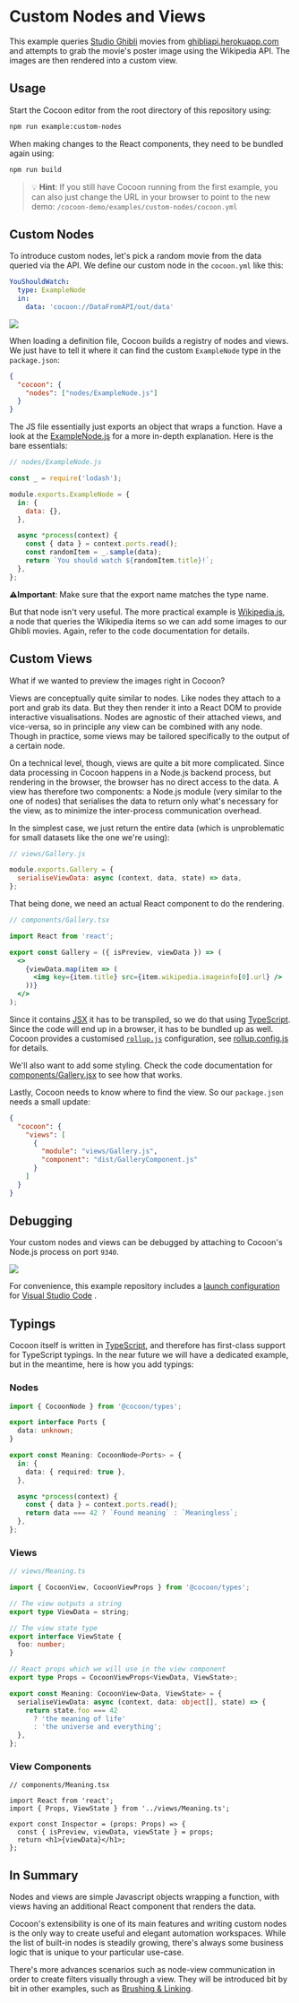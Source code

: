 # Custom Nodes and Views

This example queries [Studio Ghibli](https://en.wikipedia.org/wiki/Studio_Ghibli) movies from [ghibliapi.herokuapp.com](ghibliapi.herokuapp.com) and attempts to grab the movie's poster image using the Wikipedia API. The images are then rendered into a custom view.

## Usage

Start the Cocoon editor from the root directory of this repository using:

```sh
npm run example:custom-nodes
```

When making changes to the React components, they need to be bundled again using:

```sh
npm run build
```

> :bulb: **Hint**: If you still have Cocoon running from the first example, you can also just change the URL in your browser to point to the new demo: `/cocoon-demo/examples/custom-nodes/cocoon.yml` 

## Custom Nodes

To introduce custom nodes, let's pick a random movie from the data queried via the API. We define our custom node in the `cocoon.yml` like this:

```yml
YouShouldWatch:
  type: ExampleNode
  in:
    data: 'cocoon://DataFromAPI/out/data'
```

![](screenshot.png)

When loading a definition file, Cocoon builds a registry of nodes and views. We just have to tell it where it can find the custom `ExampleNode` type in the `package.json`:

```json
{
  "cocoon": {
    "nodes": ["nodes/ExampleNode.js"]
  }
}
```

The JS file essentially just exports an object that wraps a function. Have a look at the [ExampleNode.js](nodes/ExampleNode.js) for a more in-depth explanation. Here is the bare essentials:

```js
// nodes/ExampleNode.js

const _ = require('lodash');

module.exports.ExampleNode = {
  in: {
    data: {},
  },

  async *process(context) {
    const { data } = context.ports.read();
    const randomItem = _.sample(data);
    return `You should watch ${randomItem.title}!`;
  },
};
```

**⚠️Important**: Make sure that the export name matches the type name.

But that node isn't very useful. The more practical example is [Wikipedia.js](nodes/Wikipedia.js), a node that queries the Wikipedia items so we can add some images to our Ghibli movies. Again, refer to the code documentation for details.

## Custom Views

What if we wanted to preview the images right in Cocoon?

Views are conceptually quite similar to nodes. Like nodes they attach to a port and grab its data. But they then render it into a React DOM to provide interactive visualisations. Nodes are agnostic of their attached views, and vice-versa, so in principle any view can be combined with any node. Though in practice, some views may be tailored specifically to the output of a certain node.

On a technical level, though, views are quite a bit more complicated. Since data processing in Cocoon happens in a Node.js backend process, but rendering in the browser, the browser has no direct access to the data. A view has therefore two components: a Node.js module (very similar to the one of nodes) that serialises the data to return only what's necessary for the view, as to minimize the inter-process communication overhead.

In the simplest case, we just return the entire data (which is unproblematic for small datasets like the one we're using):

```js
// views/Gallery.js

module.exports.Gallery = {
  serialiseViewData: async (context, data, state) => data,
};
```

That being done, we need an actual React component to do the rendering.

```jsx
// components/Gallery.tsx

import React from 'react';

export const Gallery = ({ isPreview, viewData }) => (
  <>
    {viewData.map(item => (
      <img key={item.title} src={item.wikipedia.imageinfo[0].url} />
    ))}
  </>
);
```

Since it contains [JSX](https://reactjs.org/docs/introducing-jsx.html) it has to be transpiled, so we do that using [TypeScript](https://www.typescriptlang.org/). Since the code will end up in a browser, it has to be bundled up as well. Cocoon provides a customised [`rollup.js`](https://rollupjs.org/) configuration, see [rollup.config.js](rollup.config.js) for details.

We'll also want to add some styling. Check the code documentation for [components/Gallery.jsx](components/Gallery.jsx) to see how that works.

Lastly, Cocoon needs to know where to find the view. So our `package.json` needs a small update:

```json
{
  "cocoon": {
    "views": [
      {
        "module": "views/Gallery.js",
        "component": "dist/GalleryComponent.js"
      }
    ]
  }
}
```

## Debugging

Your custom nodes and views can be debugged by attaching to Cocoon's Node.js process on port `9340`.

![](screenshot-debug.png)

For convenience, this example repository includes a [launch configuration](../../.vscode/launch.json) for [Visual Studio Code](https://code.visualstudio.com/) .

## Typings

Cocoon itself is written in [TypeScript](https://www.typescriptlang.org/), and therefore has first-class support for TypeScript typings. In the near future we will have a dedicated example, but in the meantime, here is how you add typings:

### Nodes

```ts
import { CocoonNode } from '@cocoon/types';

export interface Ports {
  data: unknown;
}

export const Meaning: CocoonNode<Ports> = {
  in: {
    data: { required: true },
  },

  async *process(context) {
    const { data } = context.ports.read();
    return data === 42 ? `Found meaning` : `Meaningless`;
  },
};
```

### Views

```ts
// views/Meaning.ts

import { CocoonView, CocoonViewProps } from '@cocoon/types';

// The view outputs a string
export type ViewData = string;

// The view state type
export interface ViewState {
  foo: number;
}

// React props which we will use in the view component
export type Props = CocoonViewProps<ViewData, ViewState>;

export const Meaning: CocoonView<Data, ViewState> = {
  serialiseViewData: async (context, data: object[], state) => {
    return state.foo === 42
      ? 'the meaning of life'
      : 'the universe and everything';
  },
};
```

### View Components

```tsx
// components/Meaning.tsx

import React from 'react';
import { Props, ViewState } from '../views/Meaning.ts';

export const Inspector = (props: Props) => {
  const { isPreview, viewData, viewState } = props;
  return <h1>{viewData}</h1>;
};
```

## In Summary

Nodes and views are simple Javascript objects wrapping a function, with views having an additional React component that renders the data.

Cocoon's extensibility is one of its main features and writing custom nodes is the only way to create useful and elegant automation workspaces. While the list of built-in nodes is steadily growing, there's always some business logic that is unique to your particular use-case.

There's more advances scenarios such as node-view communication in order to create filters visually through a view. They will be introduced bit by bit in other examples, such as [Brushing & Linking](../brushing-and-linking).
